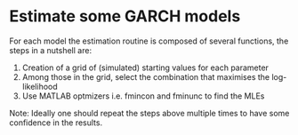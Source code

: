 # Estimate some GARCH models

For each model the estimation routine is composed of several functions, the steps in a nutshell are:

1) Creation of a grid of (simulated) starting values for each parameter
2) Among those in the grid, select the combination that maximises the log-likelihood
3) Use MATLAB optmizers i.e. fmincon and fminunc to find the MLEs

 Note: Ideally one should repeat the steps above multiple times to have some confidence in the results.


